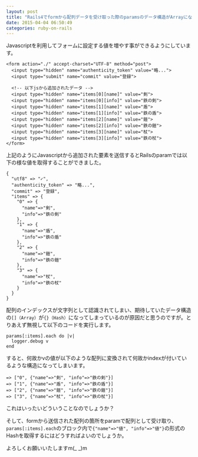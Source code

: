 ```yaml
---
layout: post
title: "Rails4でformから配列データを受け取った際のparamsのデータ構造がArrayにならない。"
date: 2015-04-04 06:50:49
categories: ruby-on-rails
---
```

<p>Javascriptを利用してフォームに設定する値を増やす事ができるようにしています。</p>

<pre><code>&lt;form action="./" accept-charset="UTF-8" method="post"&gt;
  &lt;input type="hidden" name="authenticity_token" value="略..."&gt;
  &lt;input type="submit" name="commit" value="登録"&gt;

  &lt;!-- 以下jsから追加されたデータ --&gt;     
  &lt;input type="hidden" name="items[0][name]" value="剣"&gt;
  &lt;input type="hidden" name="items[0][info]" value="鉄の剣"&gt;
  &lt;input type="hidden" name="items[1][name]" value="盾"&gt;
  &lt;input type="hidden" name="items[1][info]" value="鉄の盾"&gt;
  &lt;input type="hidden" name="items[2][name]" value="鎧"&gt;
  &lt;input type="hidden" name="items[2][info]" value="鉄の鎧"&gt;
  &lt;input type="hidden" name="items[3][name]" value="杖"&gt;
  &lt;input type="hidden" name="items[3][info]" value="鉄の杖"&gt;
&lt;/form&gt;
</code></pre>

<p>上記のようにJavascriptから追加された要素を送信するとRailsのparamでは以下の様な値を取得することができました。</p>

<pre><code>{
  "utf8" =&gt; "✓",
  "authenticity_token" =&gt; "略...",
  "commit" =&gt; "登録",
  "items" =&gt; {
    "0" =&gt; {
      "name"=&gt;"剣",
      "info"=&gt;"鉄の剣"
    },
    "1" =&gt; {
      "name"=&gt;"盾",
      "info"=&gt;"鉄の盾"
    },
    "2" =&gt; {
      "name"=&gt;"鎧",
      "info"=&gt;"鉄の鎧"
    },
    "3" =&gt; {
      "name"=&gt;"杖",
      "info"=&gt;"鉄の杖"
    }
  }
}
</code></pre>

<p>配列のインデックスが文字列として認識されてしまい、期待していたデータ構造の<code>[]（Array）</code>が<code>{}（Hash）</code>になってしまっているのが原因だと思うのですが。とりあえず無視して以下のコードを実行します。</p>

<pre><code>params[:items].each do |v|
  logger.debug v
end
</code></pre>

<p>すると、何故かvの値が以下のような配列に変換されて何故かindexが付いているような構造になってしまいます。</p>

<pre><code>=&gt; ["0", {"name"=&gt;"剣", "info"=&gt;"鉄の剣"}]
=&gt; ["1", {"name"=&gt;"盾", "info"=&gt;"鉄の盾"}]
=&gt; ["2", {"name"=&gt;"鎧", "info"=&gt;"鉄の鎧"}]
=&gt; ["3", {"name"=&gt;"杖", "info"=&gt;"鉄の杖"}]
</code></pre>

<p>これはいったいどういうことなのでしょうか？</p>

<p>そして、formから送信された配列の箇所をparamで配列として受け取り、<code>params[:items].each</code>のブロック内で<code>{"name"=&gt;"値", "info"=&gt;"値"}</code>の形式のHashを取得するにはどうすればよいのでしょうか。</p>

<p>よろしくお願いいたしますm(_ _)m</p>
